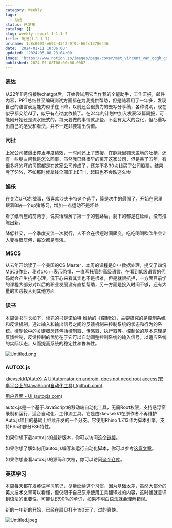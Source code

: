 ```yaml
---
category: Weekly
tags:
  - 总结
status: 已发布
catalog: []
slug: weekly-report-1-1-1-7
title: 周报(1.1-1.7)
urlname: 1c8c009f-e692-4342-9f9c-66fc13786446
date: '2024-01-11 18:06:00'
updated: '2024-05-08 23:04:00'
image: 'https://www.notion.so/images/page-cover/met_vincent_van_gogh_ginoux.jpg'
published: 2024-01-08T08:00:00.000Z
---
```


### 表达


从22年11月份接触chatgpt后，开始尝试用它当作我的全能助手，工作汇报，邮件内容，PPT总结甚至编码测试方面都在为我提供帮助，但是随着用了一年多，发现自己的语言表达能力似乎在下降，以前还会很费力的去写分享稿，各种说明，现在似乎都交给AI了，似乎有点过度依赖了。在24年的计划中加入发表52篇周报，可能刚开始还是流水账式的，每天要做的事情就那些，不会有太大的变化，但尽量写出自己的感受和看法，并不一定非要输出价值。


### 闲扯


上家公司被爆出停发年度绩效，一时间还上了热搜，在脉脉里铺天盖地的吐槽，还有一些朋友问我是怎么回事，虽然我已经很早的离开这家公司，但是呆了五年，有很多好的坏的习惯都是在这家公司养成了，还差不多30块钱买了公司股票，结果亏了51%，不如那时候拿钱全部压上ETH，起码也不会跌这么惨


### 娱乐


在关注UFC的战事，很喜欢沙夫卡特这个选手，算是次中的最强了，开始在家里跟着B站一个up猪练习，增加一点运动不是坏处


看了纸牌屋的前两季，说实话理解了第一季的套路后，剩下的都是在延续，没有推陈出新。


降低社交，一个季度交流一次就行，人不会在很短时间骤变，吃吃喝喝吹吹牛会让人变得很厌倦，每次都是表演。


### MSCS


从去年开始读了一个美国的CS Master，本周的课程是C++数据处理，提交了四份MSCS作业，我对c/c++表示恐惧，一直写托管的高级语言，在看到低级语言的代码就会产生抗拒心理，沉下心来看其实也不是很难，但是就很抗拒，一方面目前学的课程大部分对以后的职业发展没有直接帮助，另一方面是投入时间不够，还有大量的实践投入到其他方面


### 读书


本周读书时长如下，读完的书是诺伯特·维纳的《控制论》，主要研究的是控制系统和反馈机制，通过输入和输出信号之间的反馈机制来控制系统的状态和行为的系统。控制论中的关键概念还包括控制器、传感器、执行器等。控制论的基本原理是反馈控制，反馈控制的优势在于它可以自动调整控制系统的输入信号，以适应系统的实际状态，从而提高系统的稳定性和鲁棒性。


![Untitled.png](https://prod-files-secure.s3.us-west-2.amazonaws.com/5d24fe63-e567-4804-86f9-9fdc62e13082/4d744901-b410-4924-8554-36cce6e9aab7/Untitled.png?X-Amz-Algorithm=AWS4-HMAC-SHA256&X-Amz-Content-Sha256=UNSIGNED-PAYLOAD&X-Amz-Credential=ASIAZI2LB466QOJOCUKX%2F20250210%2Fus-west-2%2Fs3%2Faws4_request&X-Amz-Date=20250210T213221Z&X-Amz-Expires=3600&X-Amz-Security-Token=IQoJb3JpZ2luX2VjEK3%2F%2F%2F%2F%2F%2F%2F%2F%2F%2FwEaCXVzLXdlc3QtMiJGMEQCIEegi%2FgnydY%2BWlC50JH7dlttTRgDveZpIwKbtnfAtUHWAiBB2Hhsn%2BFZLnxwWu2Rk3167XyxS1j2KgCwLqQiG%2Br7ECqIBAjG%2F%2F%2F%2F%2F%2F%2F%2F%2F%2F8BEAAaDDYzNzQyMzE4MzgwNSIMG%2FYQY%2BbDPw89%2FHK1KtwDinYRXRUpLm0lojfCUTzImhUwkBhMQirMLUKxKW4BuUMAagtPgaWrHepktvy2OZ9SGPQMOAxpvHZdZdQYE88kr1g4XuI5CrvoyvcuEton1fs0n5Pm8PoDkATd4cZwbmyZHjDU0LbCysdGwPY%2FKyyjUh5W95TmL8898bwzH%2B36P3d3TK6uLr7jSuGwOnhnBiRAAT6yraoO0I9zV3sJuKPoppgi1QQBe3OVLOeRN3KH6qgR15MYBDtpZl2Dllq4IR2DTiFwEZmSSVEgmdF%2BAPxi9pfQ37zCavYT2Q6eZxbk6wSzT9w9ZboM58m6A8K4H8f%2FKsToh1na%2FwQDFhP1JfuLn2CFmuV8f50befCF3C%2BuslK4Xs8VUG6AccrWrcIwQYL%2BeQVxR959brcuVN9Ka204fcwgL8tndwU5cru%2B5chVhmot9ks3R8x87%2FMGrsQV7uDPgHUo0QbXOl73oZkDuc1k0x2NANQNvMKiVLaCPBKNH2vcVNtptBW9ZYDoF3CzoS1det8H2bv2rui0AGoruo3dHvrDbg5F2vEkammZI%2BsbHTWrr%2FpLYqbHFhTfCsFSI%2FxurHFiHEH%2Bl%2BC18t%2FZv2dBgM6%2B5IVU8%2FXIjD1Se%2FWpFPbPWN6meiXMT%2BNh8M4w7cupvQY6pgGLavcXmWrXTV7O5NH1BEMJykPAH14gfTNEbhk5drJp7KY9DJycIV4xAoc%2BI46P3UFs5vcsJ8mfAeLgYJYqswtGuL%2B%2BzrmwtLxljNxqDcoCi3PjA9EdBwD1iXElKcgAR%2FVA65a9DK10dEG4Nygb1SfiLkZMKv38%2B6Ti2tiifUhw6pla%2FzwoiLYokwEGrD1RQIHu9IzXyk5GhARRSUfLwFCQWEyFnmSh&X-Amz-Signature=ad495bee2f84106712eb87c91716c69b8b01fadf6603abea0404f6a39311a111&X-Amz-SignedHeaders=host&x-id=GetObject)


### AUTOX.js


[kkevsekk1/AutoX: A UiAutomator on android, does not need root access(安卓平台上的JavaScript自动化工具) (github.com)](https://github.com/kkevsekk1/AutoX)


[用户界面 - UI (autoxjs.com)](http://doc.autoxjs.com/#/ui)


autox.js是一个基于JavaScript的移动端自动化工具，无需Root权限，支持悬浮窗录制和运行，适合自动化、工作流工具。它是由kkevsekk1在原作者不再维护Auto.js项目的基础上继续开发的一个分支。它使用Rhino 1.7.13作为脚本引擎，支持ES5和部分ES6特性。


如果你想下载autox.js的最新版本，你可以访问[这个链接](https://github.com/kkevsekk1/AutoX/releases)。


如果你想了解如何用autox.js编写和运行自动化脚本，你可以参考[这篇文章](https://www.cnblogs.com/ghj1976/p/autoxjs.html)。


如果你想查看autox.js的源码和文档，你可以访问[这个仓库](https://github.com/kkevsekk1/AutoX)。


### 英语学习


本周每天都在发英语学习笔记，尽量延续这个习惯，因为基础太差，虽然大部分的英文技术文章可以看懂，但仅限于自己原来使用工具翻译过的内容，这时候就意识到语法的重要性，可能认识90%的单词，如果不明白语法就会理解错误。


新的一年新的开始，已经在扇贝打卡190天了，过的真快。


![Untitled.jpeg](https://prod-files-secure.s3.us-west-2.amazonaws.com/5d24fe63-e567-4804-86f9-9fdc62e13082/c04d3014-4bd3-4142-a613-19220f0a3512/Untitled.jpeg?X-Amz-Algorithm=AWS4-HMAC-SHA256&X-Amz-Content-Sha256=UNSIGNED-PAYLOAD&X-Amz-Credential=ASIAZI2LB466QOJOCUKX%2F20250210%2Fus-west-2%2Fs3%2Faws4_request&X-Amz-Date=20250210T213221Z&X-Amz-Expires=3600&X-Amz-Security-Token=IQoJb3JpZ2luX2VjEK3%2F%2F%2F%2F%2F%2F%2F%2F%2F%2FwEaCXVzLXdlc3QtMiJGMEQCIEegi%2FgnydY%2BWlC50JH7dlttTRgDveZpIwKbtnfAtUHWAiBB2Hhsn%2BFZLnxwWu2Rk3167XyxS1j2KgCwLqQiG%2Br7ECqIBAjG%2F%2F%2F%2F%2F%2F%2F%2F%2F%2F8BEAAaDDYzNzQyMzE4MzgwNSIMG%2FYQY%2BbDPw89%2FHK1KtwDinYRXRUpLm0lojfCUTzImhUwkBhMQirMLUKxKW4BuUMAagtPgaWrHepktvy2OZ9SGPQMOAxpvHZdZdQYE88kr1g4XuI5CrvoyvcuEton1fs0n5Pm8PoDkATd4cZwbmyZHjDU0LbCysdGwPY%2FKyyjUh5W95TmL8898bwzH%2B36P3d3TK6uLr7jSuGwOnhnBiRAAT6yraoO0I9zV3sJuKPoppgi1QQBe3OVLOeRN3KH6qgR15MYBDtpZl2Dllq4IR2DTiFwEZmSSVEgmdF%2BAPxi9pfQ37zCavYT2Q6eZxbk6wSzT9w9ZboM58m6A8K4H8f%2FKsToh1na%2FwQDFhP1JfuLn2CFmuV8f50befCF3C%2BuslK4Xs8VUG6AccrWrcIwQYL%2BeQVxR959brcuVN9Ka204fcwgL8tndwU5cru%2B5chVhmot9ks3R8x87%2FMGrsQV7uDPgHUo0QbXOl73oZkDuc1k0x2NANQNvMKiVLaCPBKNH2vcVNtptBW9ZYDoF3CzoS1det8H2bv2rui0AGoruo3dHvrDbg5F2vEkammZI%2BsbHTWrr%2FpLYqbHFhTfCsFSI%2FxurHFiHEH%2Bl%2BC18t%2FZv2dBgM6%2B5IVU8%2FXIjD1Se%2FWpFPbPWN6meiXMT%2BNh8M4w7cupvQY6pgGLavcXmWrXTV7O5NH1BEMJykPAH14gfTNEbhk5drJp7KY9DJycIV4xAoc%2BI46P3UFs5vcsJ8mfAeLgYJYqswtGuL%2B%2BzrmwtLxljNxqDcoCi3PjA9EdBwD1iXElKcgAR%2FVA65a9DK10dEG4Nygb1SfiLkZMKv38%2B6Ti2tiifUhw6pla%2FzwoiLYokwEGrD1RQIHu9IzXyk5GhARRSUfLwFCQWEyFnmSh&X-Amz-Signature=d914babb828f7b522cbc39f3280d8f99c46be81aeaf09a25705a5021bfae0103&X-Amz-SignedHeaders=host&x-id=GetObject)

